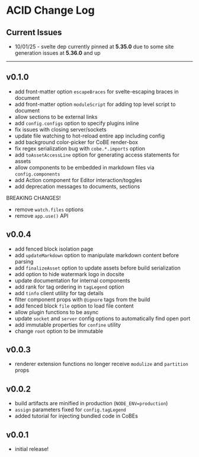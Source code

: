 # ACID Change Log


## Current Issues

- 10/01/25 - svelte dep currently pinned at **5.35.0** due to some site generation issues at **5.36.0** and up


---
## v0.1.0

- add front-matter option `escapeBraces` for svelte-escaping braces in document
- add front-matter option `moduleScript` for adding top level script to document
- allow sections to be external links
- add `config.configs` option to specify plugins inline 
- fix issues with closing server/sockets
- update file watching to hot-reload entire app including config
- add background color-picker for CoBE render-box
- fix regex serialization bug with `cobe.*.imports` option 
- add `toAssetAccessLine` option for generating access statements for assets
- allow components to be embedded in markdown files via `config.components`
- add Action component for Editor interaction/toggles
- add deprecation messages to documents, sections 

BREAKING CHANGES!
- remove `watch.files` options
- remove `app.use()` API


## v0.0.4

- add fenced block isolation page
- add `updateMarkdown` option to manipulate markdown content before parsing
- add `finalizeAsset` option to update assets before build serialization
- add option to hide watermark logo in docsite
- update documentation for internal components
- add rank for tag ordering in `tagLegend` option
- add `tinfo` client utility for tag details
- filter component props with `@ignore` tags from the build
- add fenced block `file` option to load file content
- allow plugin functions to be async
- update `socket` and `server` config options to automatically find open port
- add immutable properties for `confine` utility
- change `root` option to be immutable


## v0.0.3

- renderer extension functions no longer receive `modulize` and `partition` props


## v0.0.2

- build artifacts are minified in production (`NODE_ENV=production`)
- `assign` parameters fixed for `config.tagLegend`
- added tutorial for injecting bundled code in CoBEs


## v0.0.1

- initial release!

